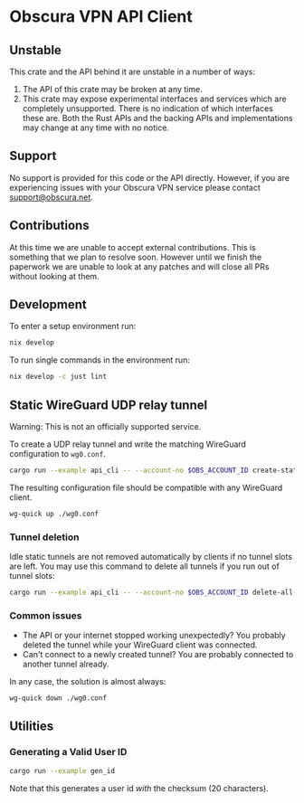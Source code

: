 # Obscura VPN API Client

## Unstable

This crate and the API behind it are unstable in a number of ways:

1. The API of this crate may be broken at any time.
2. This crate may expose experimental interfaces and services which are completely unsupported. There is no indication of which interfaces these are. Both the Rust APIs and the backing APIs and implementations may change at any time with no notice.

## Support

No support is provided for this code or the API directly. However, if you are experiencing issues with your Obscura VPN service please contact <support@obscura.net>.

## Contributions

At this time we are unable to accept external contributions. This is something that we plan to resolve soon. However until we finish the paperwork we are unable to look at any patches and will close all PRs without looking at them.

## Development

To enter a setup environment run:

```sh
nix develop
```

To run single commands in the environment run:

```sh
nix develop -c just lint
```

## Static WireGuard UDP relay tunnel

Warning: This is not an officially supported service.

To create a UDP relay tunnel and write the matching WireGuard configuration to `wg0.conf`.

```bash
cargo run --example api_cli -- --account-no $OBS_ACCOUNT_ID create-static-tunnel --wg-conf > wg0.conf
```

The resulting configuration file should be compatible with any WireGuard client.
```bash
wg-quick up ./wg0.conf
```

### Tunnel deletion

Idle static tunnels are not removed automatically by clients if no tunnel slots are left.
You may use this command to delete all tunnels if you run out of tunnel slots:
```bash
cargo run --example api_cli -- --account-no $OBS_ACCOUNT_ID delete-all-tunnels
```

### Common issues

- The API or your internet stopped working unexpectedly? You probably deleted the tunnel while your WireGuard client was connected.
- Can't connect to a newly created tunnel? You are probably connected to another tunnel already.

In any case, the solution is almost always:
```bash
wg-quick down ./wg0.conf
```

## Utilities

### Generating a Valid User ID

```bash
cargo run --example gen_id
```

Note that this generates a user id _with_ the checksum (20 characters).

